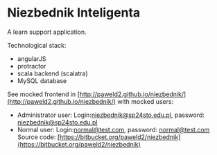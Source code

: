 # Niezbednik Inteligenta

A learn support application.

Technological stack:
- angularJS
- protractor
- scala backend (scalatra)
- MySQL database

See mocked frontend in [http://paweld2.github.io/niezbednik/](http://paweld2.github.io/niezbednik/) with mocked users:
- Administrator user: Login:niezbednik@sp24sto.edu.pl, password: niezbednik@sp24sto.edu.pl
- Normal user: Login:normal@test.com, password: normal@test.com
Source code: [https://bitbucket.org/paweld2/niezbednik](https://bitbucket.org/paweld2/niezbednik)
